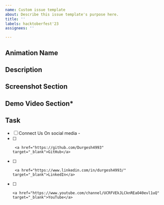```yaml
---
name: Custom issue template
about: Describe this issue template's purpose here.
title: ''
labels: hacktoberfest'23
assignees: ''

---
```


## Animation Name

## Description

<!-- Write a brief description of the changes made in the PR. Explain the problem being addressed, or any relevant
information. -->

## Screenshot Section

<!-- Include the screenshot to preview the changes done and their proper functionality -->

## Demo Video Section*

<!-- Include the demo video to preview the changes done and their proper functionality -->

## Task

- [ ] Connect Us On social media -
- [ ]      <a href="https://github.com/Durgesh4993" target="_blank">GitHub</a>
- [ ]      <a href="https://www.linkedin.com/in/durgesh4993/" target="_blank">LinkedIn</a>
- [ ]     <a href="https://www.youtube.com/channel/UCRFVEkJLCknREaO40evl1uQ" target="_blank">YouTube</a>
